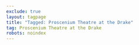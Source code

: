 ```yaml
---
exclude: true
layout: tagpage
title: "Tagged: Proscenium Theatre at the Drake"
tag: Proscenium Theatre at the Drake
robots: noindex
---
```

